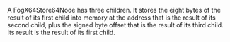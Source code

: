 A FogX64Store64Node has three children. It stores the eight bytes of the result of its first child into memory at the address that is the result of its second child, plus the signed byte offset that is the result of its third child. Its result is the result of its first child.